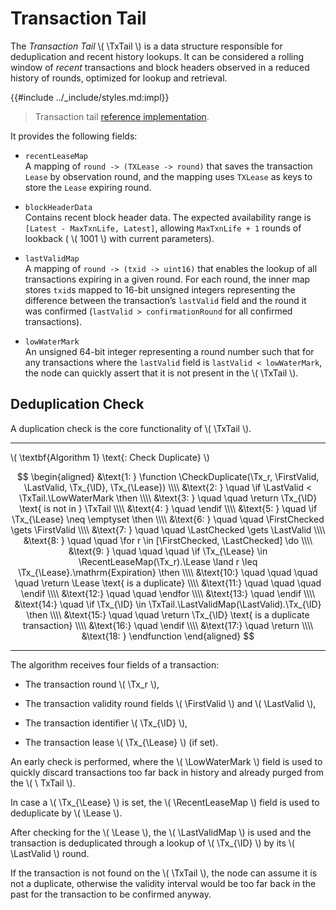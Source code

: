 $$
\newcommand \TxTail {\mathrm{TxTail}}
\newcommand \function {\textbf{function }}
\newcommand \return {\textbf{return }}
\newcommand \endfunction {\textbf{end function}}
\newcommand \if {\textbf{if }}
\newcommand \then {\textbf{ then}}
\newcommand \endif {\textbf{end if}}
\newcommand \for {\textbf{for }}
\newcommand \do {\textbf{ do}}
\newcommand \endfor {\textbf{end for}}
\newcommand \comment {\qquad \small \textsf}
\newcommand \CheckDuplicate {\mathrm{CheckDuplicate}}
\newcommand \Tx {\mathrm{Tx}}
\newcommand \ID {\mathrm{ID}}
\newcommand \Lease {\mathrm{Lease}}
\newcommand \FirstValid {\mathrm{FirstValid}}
\newcommand \LastValid {\mathrm{LastValid}}
\newcommand \LowWaterMark {\mathrm{LowWaterMark}}
\newcommand \FirstChecked {\mathrm{FirstChecked}}
\newcommand \LastChecked {\mathrm{LastChecked}}
\newcommand \RecentLeaseMap {\mathrm{RecentLeaseMap}}
\newcommand \LastValidMap {\mathrm{LastValidMap}}
$$

# Transaction Tail

The _Transaction Tail_ \\( \TxTail \\) is a data structure responsible for deduplication
and recent history lookups. It can be considered a rolling window of _recent_ transactions
and block headers observed in a reduced history of rounds, optimized for lookup
and retrieval.

{{#include ../_include/styles.md:impl}}
> Transaction tail [reference implementation](https://github.com/algorand/go-algorand/blob/55011f93fddb181c643f8e3f3d3391b62832e7cd/ledger/txtail.go#L46).

It provides the following fields:

- `recentLeaseMap`\
A mapping of `round -> (TXLease -> round)` that saves the transaction `Lease` by
observation round, and the mapping uses `TXLease` as keys to store the `Lease` expiring
round.

- `blockHeaderData`\
Contains recent block header data. The expected availability range is `[Latest - MaxTxnLife, Latest]`,
allowing `MaxTxnLife + 1` rounds of lookback ( \\( 1001 \\) with current parameters).

- `lastValidMap`\
A mapping of `round -> (txid -> uint16)` that enables the lookup of all transactions
expiring in a given round. For each round, the inner map stores `txid`s mapped to
16-bit unsigned integers representing the difference between the transaction’s `lastValid`
field and the round it was confirmed (`lastValid > confirmationRound` for all confirmed transactions).

- `lowWaterMark`\
An unsigned 64-bit integer representing a round number such that for any transactions
where the `lastValid` field is `lastValid < lowWaterMark`, the node can quickly assert
that it is not present in the \\( \TxTail \\).

## Deduplication Check

A duplication check is the core functionality of \\( \TxTail \\).

---

\\( \textbf{Algorithm 1} \text{: Check Duplicate} \\)

$$
\begin{aligned}
&\text{1: } \function \CheckDuplicate(\Tx_r, \FirstValid, \LastValid, \Tx_{\ID}, \Tx_{\Lease}) \\\\
&\text{2: } \quad \if \LastValid < \TxTail.\LowWaterMark \then \\\\
&\text{3: } \quad \quad \return \Tx_{\ID} \text{ is not in } \TxTail \\\\
&\text{4: } \quad \endif \\\\
&\text{5: } \quad \if \Tx_{\Lease} \neq \emptyset \then \\\\
&\text{6: } \quad \quad \FirstChecked \gets \FirstValid \\\\
&\text{7: } \quad \quad \LastChecked \gets \LastValid \\\\
&\text{8: } \quad \quad \for r \in [\FirstChecked, \LastChecked] \do \\\\
&\text{9: } \quad \quad \quad \if \Tx_{\Lease} \in \RecentLeaseMap(\Tx_r).\Lease \land r \leq \Tx_{\Lease}.\mathrm{Expiration} \then \\\\
&\text{10:} \quad \quad \quad \quad \return \Lease \text{ is a duplicate} \\\\
&\text{11:} \quad \quad \quad \endif \\\\
&\text{12:} \quad \quad \endfor \\\\
&\text{13:} \quad \endif \\\\
&\text{14:} \quad \if \Tx_{\ID} \in \TxTail.\LastValidMap(\LastValid).\Tx_{\ID} \then \\\\
&\text{15:} \quad \quad \return \Tx_{\ID} \text{ is a duplicate transaction} \\\\
&\text{16:} \quad \endif \\\\
&\text{17:} \quad \return \\\\
&\text{18: } \endfunction
\end{aligned}
$$

---

The algorithm receives four fields of a transaction:

- The transaction round \\( \Tx_r \\),

- The transaction validity round fields \\( \FirstValid \\) and \\( \LastValid \\),

- The transaction identifier \\( \Tx_{\ID} \\),

- The transaction lease \\( \Tx_{\Lease} \\) (if set).

An early check is performed, where the \\( \LowWaterMark \\) field is used to quickly
discard transactions too far back in history and already purged from the \\( \ TxTail \\).

In case a \\( \Tx_{\Lease} \\) is set, the \\( \RecentLeaseMap \\) field is used
to deduplicate by \\( \Lease \\).

After checking for the \\( \Lease \\), the \\( \LastValidMap \\) is used and the 
transaction is deduplicated through a lookup of \\( \Tx_{\ID} \\) by its \\( \LastValid \\)
round.

If the transaction is not found on the \\( \TxTail \\), the node can assume it is
not a duplicate, otherwise the validity interval would be too far back in the past
for the transaction to be confirmed anyway.